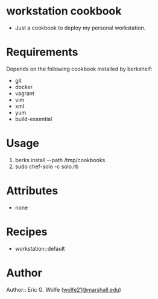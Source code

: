 # workstation cookbook

* Just a cookbook to deploy my personal workstation.

# Requirements

Depends on the following cookbook installed by berkshelf:

* git
* docker
* vagrant
* vim
* xml
* yum
* build-essential 

# Usage

1. berks install --path /tmp/cookbooks
2. sudo chef-solo -c solo.rb

# Attributes

* none

# Recipes

* workstation::default

# Author

Author:: Eric G. Wolfe (<wolfe21@marshall.edu>)
